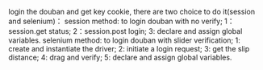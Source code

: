 login the douban and get key cookie, there are two choice to do it(session and selenium)：
session method: to login douban with no verify;
    1：session.get status;
    2：session.post login;
    3: declare and assign global variables.
selenium method: to login douban with slider verification;
    1: create and instantiate the driver;
    2: initiate a login request;
    3: get the slip distance;
    4: drag and verify;
    5: declare and assign global variables.
